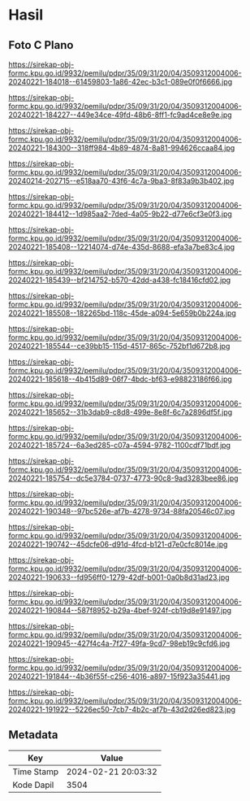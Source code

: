 # Hasil

## Foto C Plano

https://sirekap-obj-formc.kpu.go.id/9932/pemilu/pdpr/35/09/31/20/04/3509312004006-20240221-184018--61459803-1a86-42ec-b3c1-089e0f0f6666.jpg

https://sirekap-obj-formc.kpu.go.id/9932/pemilu/pdpr/35/09/31/20/04/3509312004006-20240221-184227--449e34ce-49fd-48b6-8ff1-fc9ad4ce8e9e.jpg

https://sirekap-obj-formc.kpu.go.id/9932/pemilu/pdpr/35/09/31/20/04/3509312004006-20240221-184300--318ff984-4b89-4874-8a81-994626ccaa84.jpg

https://sirekap-obj-formc.kpu.go.id/9932/pemilu/pdpr/35/09/31/20/04/3509312004006-20240214-202715--e518aa70-43f6-4c7a-9ba3-8f83a9b3b402.jpg

https://sirekap-obj-formc.kpu.go.id/9932/pemilu/pdpr/35/09/31/20/04/3509312004006-20240221-184412--1d985aa2-7ded-4a05-9b22-d77e6cf3e0f3.jpg

https://sirekap-obj-formc.kpu.go.id/9932/pemilu/pdpr/35/09/31/20/04/3509312004006-20240221-185408--12214074-d74e-435d-8688-efa3a7be83c4.jpg

https://sirekap-obj-formc.kpu.go.id/9932/pemilu/pdpr/35/09/31/20/04/3509312004006-20240221-185439--bf214752-b570-42dd-a438-fc18416cfd02.jpg

https://sirekap-obj-formc.kpu.go.id/9932/pemilu/pdpr/35/09/31/20/04/3509312004006-20240221-185508--182265bd-118c-45de-a094-5e659b0b224a.jpg

https://sirekap-obj-formc.kpu.go.id/9932/pemilu/pdpr/35/09/31/20/04/3509312004006-20240221-185544--ce39bb15-115d-4517-865c-752bf1d672b8.jpg

https://sirekap-obj-formc.kpu.go.id/9932/pemilu/pdpr/35/09/31/20/04/3509312004006-20240221-185618--4b415d89-06f7-4bdc-bf63-e98823186f66.jpg

https://sirekap-obj-formc.kpu.go.id/9932/pemilu/pdpr/35/09/31/20/04/3509312004006-20240221-185652--31b3dab9-c8d8-499e-8e8f-6c7a2896df5f.jpg

https://sirekap-obj-formc.kpu.go.id/9932/pemilu/pdpr/35/09/31/20/04/3509312004006-20240221-185724--6a3ed285-c07a-4594-9782-1100cdf71bdf.jpg

https://sirekap-obj-formc.kpu.go.id/9932/pemilu/pdpr/35/09/31/20/04/3509312004006-20240221-185754--dc5e3784-0737-4773-90c8-9ad3283bee86.jpg

https://sirekap-obj-formc.kpu.go.id/9932/pemilu/pdpr/35/09/31/20/04/3509312004006-20240221-190348--97bc526e-af7b-4278-9734-88fa20546c07.jpg

https://sirekap-obj-formc.kpu.go.id/9932/pemilu/pdpr/35/09/31/20/04/3509312004006-20240221-190742--45dcfe06-d91d-4fcd-b121-d7e0cfc8014e.jpg

https://sirekap-obj-formc.kpu.go.id/9932/pemilu/pdpr/35/09/31/20/04/3509312004006-20240221-190633--fd956ff0-1279-42df-b001-0a0b8d31ad23.jpg

https://sirekap-obj-formc.kpu.go.id/9932/pemilu/pdpr/35/09/31/20/04/3509312004006-20240221-190844--587f8952-b29a-4bef-924f-cb19d8e91497.jpg

https://sirekap-obj-formc.kpu.go.id/9932/pemilu/pdpr/35/09/31/20/04/3509312004006-20240221-190945--427f4c4a-7f27-49fa-9cd7-98eb19c9cfd6.jpg

https://sirekap-obj-formc.kpu.go.id/9932/pemilu/pdpr/35/09/31/20/04/3509312004006-20240221-191844--4b36f55f-c256-4016-a897-15f923a35441.jpg

https://sirekap-obj-formc.kpu.go.id/9932/pemilu/pdpr/35/09/31/20/04/3509312004006-20240221-191922--5226ec50-7cb7-4b2c-af7b-43d2d26ed823.jpg


## Metadata

| Key        | Value               |
| ---------- | ------------------- |
| Time Stamp | 2024-02-21 20:03:32 |
| Kode Dapil | 3504                |



